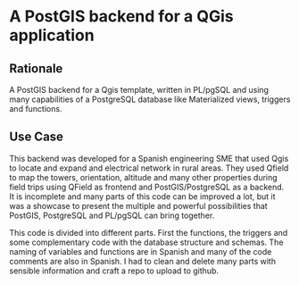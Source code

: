 
# A PostGIS backend for a QGis application  


## Rationale

A PostGIS backend for a Qgis template, written in PL/pgSQL and using many capabilities of a PostgreSQL database like Materialized views, triggers and functions.


## Use Case

This backend was developed for a Spanish engineering SME that used Qgis to locate and expand and electrical network in rural areas. They used Qfield to map the towers, orientation, altitude and many other properties during field trips using QField as frontend and PostGIS/PostgreSQL as a backend.
It is incomplete and many parts of this code can be improved a lot, but it was a showcase to present the multiple and powerful possibilities that PostGIS, PostgreSQL and PL/pgSQL can bring together.

This code is divided into different parts. First the functions, the triggers and some complementary code with the database structure and schemas. The naming of variables and functions are in Spanish and many of the code comments are also in Spanish. I had to clean and delete many parts with sensible information and craft a repo to upload to github. 
